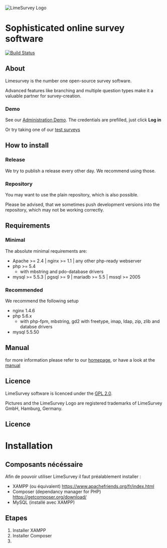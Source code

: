 ![LimeSurvey Logo](https://www.limesurvey.org/images/logos/logo_main.png)
# Sophisticated online survey software
[![Build Status](https://travis-ci.org/LimeSurvey/LimeSurvey.svg?branch=master)](https://travis-ci.org/LimeSurvey/LimeSurvey/)


## About
Limesurvey is the number one open-source survey software.

Advanced features like branching and multiple question types make it a valuable partner for survey-creation.

### Demo

See our [Administration Demo](http://demo.limesurvey.org/index.php?r=admin/authentication/sa/login).
The credentials are prefilled, just click **Log in**

Or try taking one of our [test surveys](https://survey.limesurvey.org/index.php?sid=78184&lang=en)


## How to install

### Release
We try to publish a release every other day.
We recommend using those.

### Repository
You may want to use the plain repository, which is also possible.

Please be advised, that we sometimes push development versions into the repository, which may not be working correctly.

## Requirements

### Minimal
The absolute minimal requirements are:
 - Apache >= 2.4 | nginx >= 1.1 | any other php-ready webserver
 - php >= 5.4
    - with mbstring and pdo-database drivers
 - mysql >= 5.5.3 | pgsql >= 9 | mariadb >= 5.5  | mssql >= 2005

### Recommended
We recommend the following setup
 - nginx 1.4.6
 - php 5.6.x
    - with php-fpm, mbstring, gd2 with freetype, imap, ldap, zip, zlib and databse drivers
 - mysql 5.5.50


## Manual
for more information please refer to our [homepage](http://www.limesurvey.org), or have a look at the [manual](http://manual.limesurvey.org) 

## Licence
LimeSurvey software is licenced under the [GPL 2.0](https://www.gnu.org/licenses/old-licenses/gpl-2.0.en.html).

Pictures and the LimeSurvey Logo are registered trademarks of LimeSurvey GmbH, Hamburg, Germany.

## Licence

# Installation

## Composants nécéssaire
Afin de pouvoir utiliser LimeSurvey il faut préalablement installer :
- XAMPP (ou équivalent)
https://www.apachefriends.org/fr/index.html
- Composer (dependancy manager for PHP)
https://getcomposer.org/download/
- MySQL (installé avec XAMPP)

## Etapes
1. Installer XAMPP
2. Installer Composer
3. 

